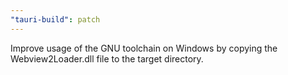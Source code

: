 ```yaml
---
"tauri-build": patch
---
```


Improve usage of the GNU toolchain on Windows by copying the Webview2Loader.dll file to the target directory.
